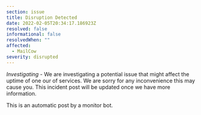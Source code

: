 ```yaml
---
section: issue
title: Disruption Detected
date: 2022-02-05T20:34:17.186923Z
resolved: false
informational: false
resolvedWhen: ""
affected:
  - MailCow
severity: disrupted
---
```

*Investigating* - We are investigating a potential issue that might affect the uptime of one our of services. We are sorry for any inconvenience this may cause you. This incident post will be updated once we have more information.

This is an automatic post by a monitor bot.
        
